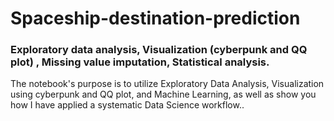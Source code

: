 # Spaceship-destination-prediction
### Exploratory data analysis, Visualization (cyberpunk and QQ plot) , Missing value imputation, Statistical analysis. 
The notebook's purpose is to utilize Exploratory Data Analysis, Visualization using cyberpunk and QQ plot, and Machine Learning, as well as show you how I have applied a systematic Data Science workflow..
